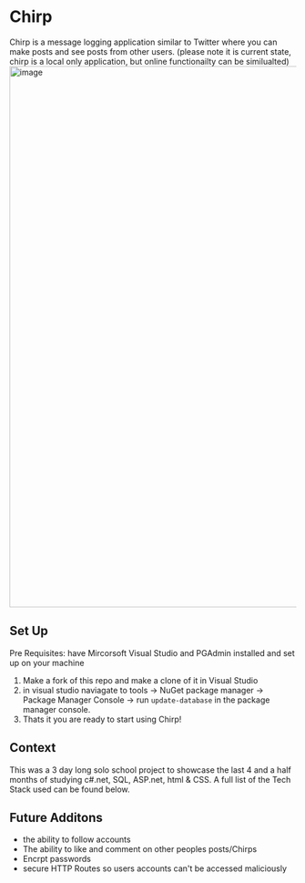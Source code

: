 # Chirp
Chirp is a message logging application similar to Twitter where you can make posts and see posts from other users. (please note it is current state, chirp is a local only application, but online functionailty can be similualted)
<img width="950" alt="image" src="https://github.com/Eli-J-Paris/MvcMessageLogger/assets/130601227/9a123859-b7b4-4755-8c65-a02af657408e">

## Set Up
Pre Requisites: have Mircorsoft Visual Studio and PGAdmin installed and set up on your machine
1. Make a fork of this repo and make a clone of it in Visual Studio
2. in visual studio naviagate to tools -> NuGet package manager -> Package Manager Console -> run `update-database` in the package manager console.
3. Thats it you are ready to start using Chirp!

## Context
This was a 3 day long solo school project to showcase the last 4 and a half months of studying c#.net, SQL, ASP.net, html & CSS. A full list of the Tech Stack used can be found below.

## Future Additons
- the ability to follow accounts
- The ability to like and comment on other peoples posts/Chirps
- Encrpt passwords
- secure HTTP Routes so users accounts can't be accessed maliciously
